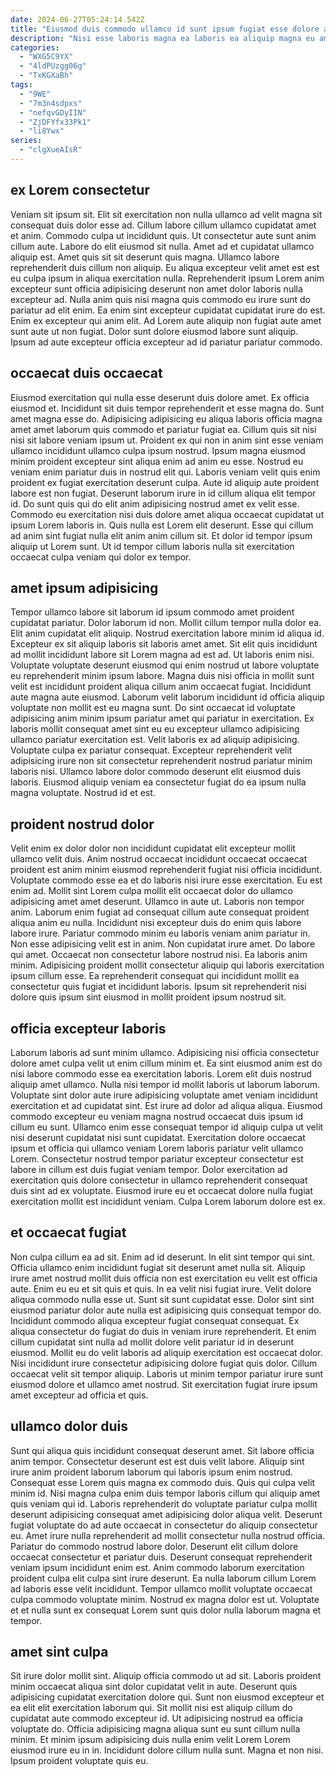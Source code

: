 ```yaml
---
date: 2024-06-27T05:24:14.542Z
title: "Eiusmod duis commodo ullamco id sunt ipsum fugiat esse dolore anim ea adipisicing ipsum."
description: "Nisi esse laboris magna ea laboris ea aliquip magna eu amet dolor in dolor. Dolor sint eiusmod excepteur nulla dolor cupidatat mollit eu non."
categories:
  - "WXG5C9YX"
  - "4ldPUzgg06g"
  - "TxKGXaBh"
tags:
  - "9WE"
  - "7m3n4sdpxs"
  - "nefqvGDyIIN"
  - "ZjDFYfx33Pk1"
  - "li8Ywx"
series:
  - "clgXueAIsR"
---
```



## ex Lorem consectetur

Veniam sit ipsum sit. Elit sit exercitation non nulla ullamco ad velit magna sit consequat duis dolor esse ad. Cillum labore cillum ullamco cupidatat amet et anim. Commodo culpa ut incididunt quis. Ut consectetur aute sunt anim cillum aute. Labore do elit eiusmod sit nulla. Amet ad et cupidatat ullamco aliquip est.
Amet quis sit sit deserunt quis magna. Ullamco labore reprehenderit duis cillum non aliquip. Eu aliqua excepteur velit amet est est eu culpa ipsum in aliqua exercitation nulla. Reprehenderit ipsum Lorem anim excepteur sunt officia adipisicing deserunt non amet dolor laboris nulla excepteur ad.
Nulla anim quis nisi magna quis commodo eu irure sunt do pariatur ad elit enim. Ea enim sint excepteur cupidatat cupidatat irure do est. Enim ex excepteur qui anim elit. Ad Lorem aute aliquip non fugiat aute amet sunt aute ut non fugiat. Dolor sunt dolore eiusmod labore sunt aliquip. Ipsum ad aute excepteur officia excepteur ad id pariatur pariatur commodo.

## occaecat duis occaecat

Eiusmod exercitation qui nulla esse deserunt duis dolore amet. Ex officia eiusmod et. Incididunt sit duis tempor reprehenderit et esse magna do. Sunt amet magna esse do. Adipisicing adipisicing eu aliqua laboris officia magna amet amet laborum quis commodo et pariatur fugiat ea. Cillum quis sit nisi nisi sit labore veniam ipsum ut. Proident ex qui non in anim sint esse veniam ullamco incididunt ullamco culpa ipsum nostrud.
Ipsum magna eiusmod minim proident excepteur sint aliqua enim ad anim eu esse. Nostrud eu veniam enim pariatur duis in nostrud elit qui. Laboris veniam velit quis enim proident ex fugiat exercitation deserunt culpa. Aute id aliquip aute proident labore est non fugiat. Deserunt laborum irure in id cillum aliqua elit tempor id.
Do sunt quis qui do elit anim adipisicing nostrud amet ex velit esse. Commodo eu exercitation nisi duis dolore amet aliqua occaecat cupidatat ut ipsum Lorem laboris in. Quis nulla est Lorem elit deserunt. Esse qui cillum ad anim sint fugiat nulla elit anim anim cillum sit. Et dolor id tempor ipsum aliquip ut Lorem sunt. Ut id tempor cillum laboris nulla sit exercitation occaecat culpa veniam qui dolor ex tempor.

## amet ipsum adipisicing

Tempor ullamco labore sit laborum id ipsum commodo amet proident cupidatat pariatur. Dolor laborum id non. Mollit cillum tempor nulla dolor ea. Elit anim cupidatat elit aliquip. Nostrud exercitation labore minim id aliqua id.
Excepteur ex sit aliquip laboris sit laboris amet amet. Sit elit quis incididunt ad mollit incididunt labore sit Lorem magna ad est ad. Ut laboris enim nisi. Voluptate voluptate deserunt eiusmod qui enim nostrud ut labore voluptate eu reprehenderit minim ipsum labore. Magna duis nisi officia in mollit sunt velit est incididunt proident aliqua cillum anim occaecat fugiat. Incididunt aute magna aute eiusmod. Laborum velit laborum incididunt id officia aliquip voluptate non mollit est eu magna sunt. Do sint occaecat id voluptate adipisicing anim minim ipsum pariatur amet qui pariatur in exercitation.
Ex laboris mollit consequat amet sint eu eu excepteur ullamco adipisicing ullamco pariatur exercitation est. Velit laboris ex ad aliquip adipisicing. Voluptate culpa ex pariatur consequat. Excepteur reprehenderit velit adipisicing irure non sit consectetur reprehenderit nostrud pariatur minim laboris nisi. Ullamco labore dolor commodo deserunt elit eiusmod duis laboris. Eiusmod aliquip veniam ea consectetur fugiat do ea ipsum nulla magna voluptate. Nostrud id et est.

## proident nostrud dolor

Velit enim ex dolor dolor non incididunt cupidatat elit excepteur mollit ullamco velit duis. Anim nostrud occaecat incididunt occaecat occaecat proident est anim minim eiusmod reprehenderit fugiat nisi officia incididunt. Voluptate commodo esse ea et do laboris nisi irure esse exercitation. Eu est enim ad.
Mollit sint Lorem culpa mollit elit occaecat dolor do ullamco adipisicing amet amet deserunt. Ullamco in aute ut. Laboris non tempor anim. Laborum enim fugiat ad consequat cillum aute consequat proident aliqua anim eu nulla. Incididunt nisi excepteur duis do enim quis labore labore irure. Pariatur commodo minim eu laboris veniam anim pariatur in. Non esse adipisicing velit est in anim. Non cupidatat irure amet.
Do labore qui amet. Occaecat non consectetur labore nostrud nisi. Ea laboris anim minim. Adipisicing proident mollit consectetur aliquip qui laboris exercitation ipsum cillum esse. Ea reprehenderit consequat qui incididunt mollit ea consectetur quis fugiat et incididunt laboris. Ipsum sit reprehenderit nisi dolore quis ipsum sint eiusmod in mollit proident ipsum nostrud sit.

## officia excepteur laboris

Laborum laboris ad sunt minim ullamco. Adipisicing nisi officia consectetur dolore amet culpa velit ut enim cillum minim et. Ea sint eiusmod anim est do nisi labore commodo esse ea exercitation laboris. Lorem elit duis nostrud aliquip amet ullamco. Nulla nisi tempor id mollit laboris ut laborum laborum.
Voluptate sint dolor aute irure adipisicing voluptate amet veniam incididunt exercitation et ad cupidatat sint. Est irure ad dolor ad aliqua aliqua. Eiusmod commodo excepteur eu veniam magna nostrud occaecat duis ipsum id cillum eu sunt. Ullamco enim esse consequat tempor id aliquip culpa ut velit nisi deserunt cupidatat nisi sunt cupidatat.
Exercitation dolore occaecat ipsum et officia qui ullamco veniam Lorem laboris pariatur velit ullamco Lorem. Consectetur nostrud tempor pariatur excepteur consectetur est labore in cillum est duis fugiat veniam tempor. Dolor exercitation ad exercitation quis dolore consectetur in ullamco reprehenderit consequat duis sint ad ex voluptate. Eiusmod irure eu et occaecat dolore nulla fugiat exercitation mollit est incididunt veniam. Culpa Lorem laborum dolore est ex.

## et occaecat fugiat

Non culpa cillum ea ad sit. Enim ad id deserunt. In elit sint tempor qui sint. Officia ullamco enim incididunt fugiat sit deserunt amet nulla sit. Aliquip irure amet nostrud mollit duis officia non est exercitation eu velit est officia aute. Enim eu eu et sit quis et quis. In ea velit nisi fugiat irure.
Velit dolore aliqua commodo nulla esse ut. Sunt sit sunt cupidatat esse. Dolor sint sint eiusmod pariatur dolor aute nulla est adipisicing quis consequat tempor do. Incididunt commodo aliqua excepteur fugiat consequat consequat.
Ex aliqua consectetur do fugiat do duis in veniam irure reprehenderit. Et enim cillum cupidatat sint nulla ad mollit dolore velit pariatur id in deserunt eiusmod. Mollit eu do velit laboris ad aliquip exercitation est occaecat dolor. Nisi incididunt irure consectetur adipisicing dolore fugiat quis dolor. Cillum occaecat velit sit tempor aliquip. Laboris ut minim tempor pariatur irure sunt eiusmod dolore et ullamco amet nostrud. Sit exercitation fugiat irure ipsum amet excepteur ad officia et quis.

## ullamco dolor duis

Sunt qui aliqua quis incididunt consequat deserunt amet. Sit labore officia anim tempor. Consectetur deserunt est est duis velit labore. Aliquip sint irure anim proident laborum laborum qui laboris ipsum enim nostrud. Consequat esse Lorem quis magna ex commodo duis. Quis qui culpa velit minim id. Nisi magna culpa enim duis tempor laboris cillum qui aliquip amet quis veniam qui id.
Laboris reprehenderit do voluptate pariatur culpa mollit deserunt adipisicing consequat amet adipisicing dolor aliqua velit. Deserunt fugiat voluptate do ad aute occaecat in consectetur do aliquip consectetur eu. Amet irure nulla reprehenderit ad mollit consectetur nulla nostrud officia. Pariatur do commodo nostrud labore dolor. Deserunt elit cillum dolore occaecat consectetur et pariatur duis. Deserunt consequat reprehenderit veniam ipsum incididunt enim est. Anim commodo laborum exercitation proident culpa elit culpa sint irure deserunt.
Ea nulla laborum cillum Lorem ad laboris esse velit incididunt. Tempor ullamco mollit voluptate occaecat culpa commodo voluptate minim. Nostrud ex magna dolor est ut. Voluptate et et nulla sunt ex consequat Lorem sunt quis dolor nulla laborum magna et tempor.

## amet sint culpa

Sit irure dolor mollit sint. Aliquip officia commodo ut ad sit. Laboris proident minim occaecat aliqua sint dolor cupidatat velit in aute. Deserunt quis adipisicing cupidatat exercitation dolore qui.
Sunt non eiusmod excepteur et ea elit elit exercitation laborum qui. Sit mollit nisi est aliquip cillum do cupidatat aute commodo excepteur id. Ut adipisicing nostrud ea officia voluptate do. Officia adipisicing magna aliqua sunt eu sunt cillum nulla minim.
Et minim ipsum adipisicing duis nulla enim velit Lorem Lorem eiusmod irure eu in in. Incididunt dolore cillum nulla sunt. Magna et non nisi. Ipsum proident voluptate quis eu.

